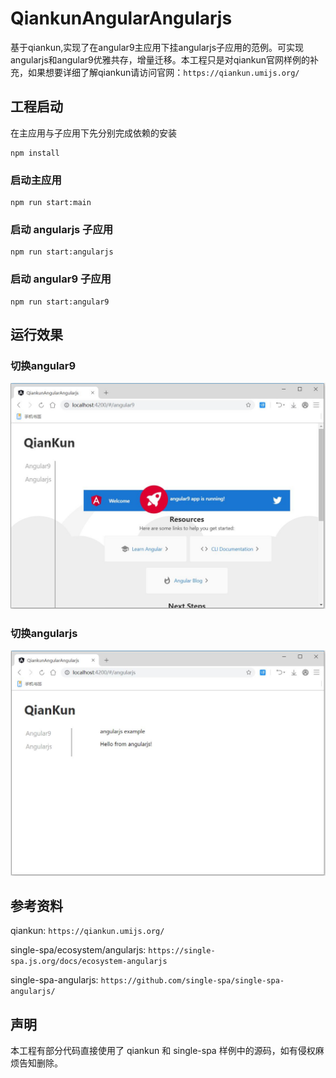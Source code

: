 # QiankunAngularAngularjs

基于qiankun,实现了在angular9主应用下挂angularjs子应用的范例。可实现angularjs和angular9优雅共存，增量迁移。本工程只是对qiankun官网样例的补充，如果想要详细了解qiankun请访问官网：`https://qiankun.umijs.org/`

## 工程启动
在主应用与子应用下先分别完成依赖的安装
```shell
npm install
```
### 启动主应用
```shell
npm run start:main 
```
### 启动 angularjs 子应用
```shell
npm run start:angularjs 
```
### 启动 angular9 子应用
```shell
npm run start:angular9
```

## 运行效果
### 切换angular9
![angular9](https://raw.githubusercontent.com/chengxuanxie/qiankun-angular-angularjs/master/src/assets/subapp_angular9.JPG)

### 切换angularjs
![angularjs](https://github.com/chengxuanxie/qiankun-angular-angularjs/blob/master/src/assets/subapp_angularjs.JPG?raw=true)

## 参考资料
qiankun: `https://qiankun.umijs.org/`

single-spa/ecosystem/angularjs: `https://single-spa.js.org/docs/ecosystem-angularjs`

single-spa-angularjs: `https://github.com/single-spa/single-spa-angularjs/`

## 声明

本工程有部分代码直接使用了 qiankun 和 single-spa 样例中的源码，如有侵权麻烦告知删除。

